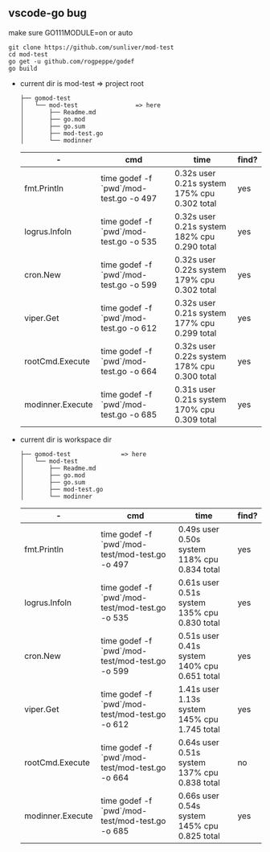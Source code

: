## vscode-go bug

make sure GO111MODULE=on or auto

```
git clone https://github.com/sunliver/mod-test
cd mod-test
go get -u github.com/rogpeppe/godef
go build
```

- current dir is mod-test => project root
    ```
    ├── gomod-test
    │   └── mod-test                => here
    │       ├── Readme.md
    │       ├── go.mod
    │       ├── go.sum
    │       ├── mod-test.go
    │       └── modinner
    ```

    |-|cmd|time|find?|
    |-|-|-|-|
    |fmt.Println|time godef -f \`pwd\`/mod-test.go -o 497|0.32s user 0.21s system 175% cpu 0.302 total|yes|
    |logrus.Infoln|time godef -f \`pwd\`/mod-test.go -o 535|0.32s user 0.21s system 182% cpu 0.290 total|yes|
    |cron.New|time godef -f \`pwd\`/mod-test.go -o 599|0.32s user 0.22s system 179% cpu 0.302 total|yes|
    |viper.Get|time godef -f \`pwd\`/mod-test.go -o 612|0.32s user 0.21s system 177% cpu 0.299 total|yes|
    |rootCmd.Execute|time godef -f \`pwd\`/mod-test.go -o 664|0.32s user 0.22s system 178% cpu 0.300 total|yes|
    |modinner.Execute|time godef -f \`pwd\`/mod-test.go -o 685|0.31s user 0.21s system 170% cpu 0.309 total|yes|

- current dir is workspace dir
    ```
    ├── gomod-test              => here
    │   └── mod-test
    │       ├── Readme.md
    │       ├── go.mod
    │       ├── go.sum
    │       ├── mod-test.go
    │       └── modinner
    ```

    |-|cmd|time|find?|
    |-|-|-|-|
    |fmt.Println|time godef -f \`pwd\`/mod-test/mod-test.go -o 497|0.49s user 0.50s system 118% cpu 0.834 total|yes|
    |logrus.Infoln|time godef -f \`pwd\`/mod-test/mod-test.go -o 535|0.61s user 0.51s system 135% cpu 0.830 total|yes|
    |cron.New|time godef -f \`pwd\`/mod-test/mod-test.go -o 599|0.51s user 0.41s system 140% cpu 0.651 total|yes|
    |viper.Get|time godef -f \`pwd\`/mod-test/mod-test.go -o 612|1.41s user 1.13s system 145% cpu 1.745 total|yes|
    |rootCmd.Execute|time godef -f \`pwd\`/mod-test/mod-test.go -o 664|0.64s user 0.51s system 137% cpu 0.838 total|no|
    |modinner.Execute|time godef -f \`pwd\`/mod-test/mod-test.go -o 685|0.66s user 0.54s system 145% cpu 0.825 total|yes|
